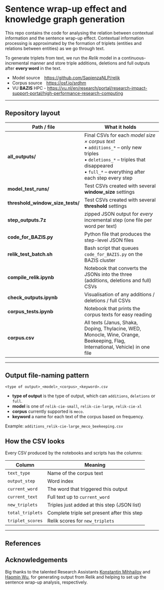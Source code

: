# Sentence wrap-up effect and knowledge graph generation

This repo contains the code for analysing the relation between contextual information and the sentence wrap-up effect. Contextual information processing is approximated by the formation of triplets (entities and relations between entities) as we go through text. 

To generate triplets from text, we run the *Relik* model in a continuous-incremental manner and store triple additions, deletions and full outputs after **every word** in the text.

* Model source <https://github.com/SapienzaNLP/relik>  
* Corpus source <https://osf.io/srdhm>  
* VU **BAZIS** HPC -­ <https://vu.nl/en/research/portal/research-impact-support-portal/high-performance-research-computing>

---

## Repository layout

| Path / file | What it holds |
| ------------| ------------- |
| **all_outputs/** | Final CSVs for each *model size × corpus text*<br>• `additions_*` – only new triples<br>• `deletions_*` – triples that disappeared<br>• `full_*` – everything after each step every step |
| **model_test_runs/** | Test CSVs created with several **window_size** settings |
| **threshold_window_size_tests/** | Test CSVs created with several **threshold** settings |
| **step_outputs.7z** | zipped JSON output for *every* incremental step (one file per word per text) |
| **code_for_BAZIS.py** | Python file that produces the step-level JSON files |
| **relik_test_batch.sh** | Bash script that queues `code_for_BAZIS.py` on the BAZIS cluster |
| **compile_relik.ipynb** | Notebook that converts the JSONs into the three (additions, deletions and full) CSVs |
| **check_outputs.ipynb** | Visualisation of any additions / deletions / full CSVs |
| **corpus_tests.ipynb** | Notebook that prints the corpus texts for easy reading |
| **corpus.csv** | All texts (Janus, Shaka, Doping, Thylacine, WED, Monocle, Wine, Orange, Beekeeping, Flag, International, Vehicle) in one file |

---

## Output file-naming pattern
`<type of output>_<model>_<corpus>_<keyword>.csv`
* **type of output** is the type of output, which can `additions`, `deletions` or `full`.
* **model** is one of `relik-cie-small`, `relik-cie-large`, `relik-cie-xl`  
* **corpus** currently supported is `meco`.
* **keyword** a name for each text of the corpus based on frequency.

Example: `additions_relik-cie-large_meco_beekeeping.csv`

## How the CSV looks

Every CSV produced by the notebooks and scripts has the columns:

| Column | Meaning |
| ------ | ------- |
| `text_type` | Name of the corpus text |
| `output_step` | Word index |
| `current_word` | The word that triggered this output |
| `current_text` | Full text up to `current_word` |
| `new_triplets` | Triples just added at this step (JSON list) |
| `total_triplets` | Complete triple set present after this step |
| `triplet_scores` | Relik scores for `new_triplets`  |

---

## References

## Acknowledgements

Big thanks to the talented Research Assistants [Konstantin Mihhailov](https://github.com/ElectricBoogaloo6) and [Haomin Wu](https://github.com/returnhw99), for generating output from Relik and helping to set up the sentence wrap-up analysis, respectively.